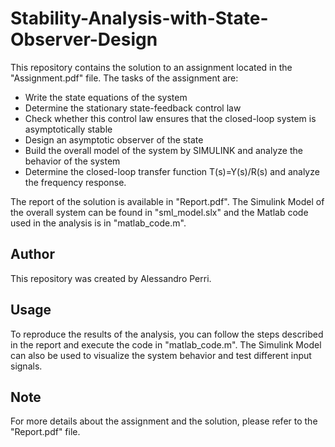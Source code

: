 # Stability-Analysis-with-State-Observer-Design
This repository contains the solution to an assignment located in the "Assignment.pdf" file. The tasks of the assignment are:

- Write the state equations of the system
- Determine the stationary state-feedback control law
- Check whether this control law ensures that the closed-loop system is asymptotically stable
- Design an asymptotic observer of the state
- Build the overall model of the system by SIMULINK and analyze the behavior of the system
- Determine the closed-loop transfer function T(s)=Y(s)/R(s) and analyze the frequency response.

The report of the solution is available in "Report.pdf". The Simulink Model of the overall system can be found in "sml_model.slx" and the Matlab code used in the analysis is in "matlab_code.m".

## Author
This repository was created by Alessandro Perri.

## Usage
To reproduce the results of the analysis, you can follow the steps described in the report and execute the code in "matlab_code.m". The Simulink Model can also be used to visualize the system behavior and test different input signals.

## Note
For more details about the assignment and the solution, please refer to the "Report.pdf" file.
